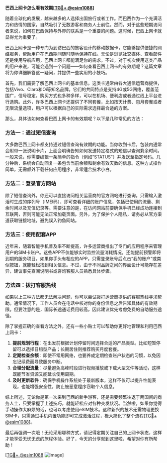 **巴西上网卡怎么看有效期[[TG💪+ @esim1088](https://t.me/s/esim1088)]**

随着全球化的发展，越来越多的人选择出国旅行或者工作。而巴西作为一个充满活力和热情的国家，自然吸引了无数游客和商务人士前往。然而，对于这些短期访问者来说，如何在巴西保持与外界的联系是一个重要的问题。这时候，巴西上网卡就显得尤为重要了。

巴西上网卡是一种专门为到访巴西的旅客设计的移动数据卡，它能够提供便捷的网络服务，帮助用户在巴西期间随时随地保持在线。无论是浏览社交媒体、查看邮件还是使用导航应用，巴西上网卡都能满足你的需求。不过，对于初次使用这类产品的用户来说，可能会遇到一个问题——如何查看巴西上网卡的有效期呢？这篇文章将为你详细解答这一疑问，并提供一些实用的小技巧。

首先，我们需要了解巴西上网卡的基本信息。这类卡通常由各大通信运营商提供，包括Vivo、Claro和Oi等知名品牌。它们的共同特点是支持4G或5G网络，覆盖范围广，信号稳定。购买方式也多种多样，可以在机场、便利店或者通过线上平台进行选购。此外，许多巴西上网卡还提供了不同套餐，比如按天计费、包月套餐或者无限流量选项，用户可以根据自己的实际需求选择最合适的方案。

那么，具体该如何查看巴西上网卡的有效期呢？以下是几种常见的方法：

### 方法一：通过短信查询

大多数巴西上网卡都支持通过短信查询有效期的功能。当你收到卡后，包装内通常会附带一张说明卡片，上面会明确告知如何发送特定格式的短信以查询剩余时间。一般来说，你需要编辑一条简单的指令（例如“STATUS”）并发送至指定号码。几分钟后，系统会自动回复一条包含当前余额和剩余有效天数的信息。这种方式操作简单，无需额外下载任何应用程序，非常适合技术小白。

### 方法二：登录官方网站

除了短信查询外，你还可以直接访问相关运营商的官方网站进行查询。只需输入激活时生成的序列号（IMEI码），即可查看详细的账户信息，包括已使用的流量、剩余时间以及充值记录等。需要注意的是，在访问网站前要确保手机已经成功连接到互联网，否则可能无法正常加载页面。另外，为了保护个人隐私，请务必从官方渠道获取链接地址，避免误入钓鱼网站。

### 方法三：使用配套APP

近年来，随着智能手机普及率不断提高，许多运营商推出了专门的应用程序来管理用户的SIM卡账户。这些APP不仅能够实时监控流量消耗情况，还能提前预警即将到期的服务项目。如果你手头有相应的APP，只需登录账号后点击“我的账户”或类似按钮，就能轻松找到相关信息。不过，由于不同品牌之间的界面设计可能存在差异，建议事先查阅说明书或咨询客服人员熟悉具体步骤。

### 方法四：拨打客服热线

如果以上三种方法都无法解决问题，你可以尝试拨打运营商提供的客服热线寻求帮助。通常情况下，工作人员会在电话中核对你的身份信息之后告知具体的有效期限。但要注意的是，国际长途通话费用较高，因此建议优先考虑免费的自助服务途径。

除了掌握正确的查看方法之外，还有一些小贴士可以帮助你更好地管理和利用巴西上网卡：

1. **提前规划行程**：在出发前根据计划停留时间选择合适的产品类型。比如短暂停留可以选择日租型产品；长期居住则推荐购买月度套餐。
2. **定期检查余额**：即使不常用网络，也要养成定期检查账户状态的习惯，以免因忘记续费而导致服务中断。
3. **合理分配流量**：尽量避免高峰时段进行视频播放或下载大型文件等活动，这样既能节省资源又能延长使用周期。
4. **及时更新软件**：确保手机操作系统处于最新版本，这样不仅可以提升性能表现，也能增强安全性，防止被恶意程序窃取个人信息。

综上所述，无论你是第一次来到巴西的新手游客，还是需要频繁往返于两国间的商务人士，只要掌握了上述技巧，就能轻松应对各种突发状况。当然啦，如果你觉得手动操作太麻烦的话，也可以考虑使用eSIM技术。这种新兴的技术无需物理更换SIM卡，只需通过手机内置功能即可完成激活过程，极大简化了整个流程[[TG💪+ @esim1088](https://t.me/s/esim1088)]。

最后再强调一次哦！无论采用哪种方式，请记得定期关注自己的上网卡状态，这样才能享受无忧无虑的旅程体验。好了，今天的分享就到这里啦，希望对你有所帮助！

[[TG💪+ @esim1088](https://t.me/s/esim1088) ![Image](https://i.postimg.cc/4NQfJmqS/Snipaste-2025-05-13-00-14-12.png)]